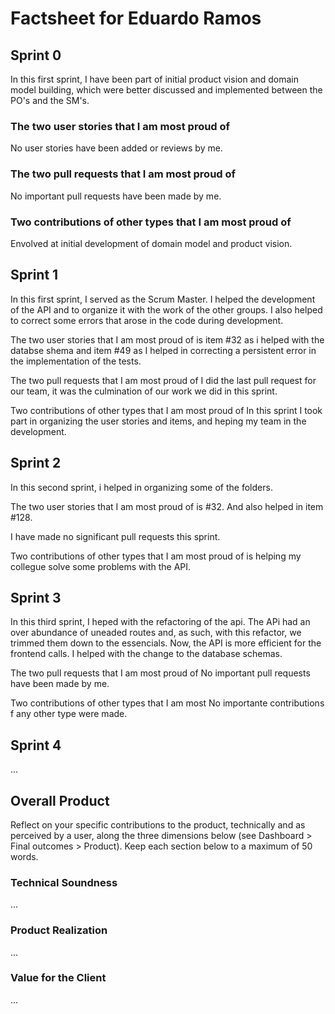 # Factsheet for Eduardo Ramos

## Sprint 0

In this first sprint, I have been part of initial product vision and domain model building, which were better discussed and implemented between the PO's and the SM's.

### The two user stories that I am most proud of

No user stories have been added or reviews by me.

### The two pull requests that I am most proud of

No important pull requests have been made by me.

### Two contributions of other types that I am most proud of

Envolved at initial development of domain model and product vision.

## Sprint 1

In this first sprint, I served as the Scrum Master. I helped the development of the API and to organize it with the work of the other groups. I also helped to correct some errors that arose in the code during development.

The two user stories that I am most proud of is item #32 as i helped with the databse shema and item #49 as I helped in correcting a persistent error in the implementation of the tests.

The two pull requests that I am most proud of
I did the last pull request for our team, it was the culmination of our work we did in this sprint.

Two contributions of other types that I am most proud of
In this sprint I took part in organizing the user stories and items, and heping my team in the development.



## Sprint 2

In this second sprint, i helped in organizing some of the folders.

The two user stories that I am most proud of is #32. And also helped in item #128.

I have made no significant pull requests this sprint.

Two contributions of other types that I am most proud of
is helping my collegue solve some problems with the API.


## Sprint 3
In this third sprint, I heped with the refactoring of the api. The APi had an over abundance of uneaded routes and, as such, with this refactor, we trimmed them down to the essencials. Now, the API is more efficient for the frontend calls. I helped with the change to the database schemas.

The two pull requests that I am most proud of No important pull requests have been made by me.

Two contributions of other types that I am most No importante contributions f any other type were made.


## Sprint 4

...


## Overall Product

Reflect on your specific contributions to the product, technically and as perceived by a user, along the three dimensions below (see Dashboard > Final outcomes > Product). Keep each section below to a maximum of 50 words.


### Technical Soundness

...


### Product Realization

...


### Value for the Client

...
